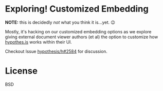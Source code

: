 # Exploring! Customized Embedding

**NOTE:** this is decidedly *not* what you think it is...yet. :wink:

Mostly, it's hacking on our customized embedding options as we explore giving
external document viewer authors (et al) the option to customize how
[hypothes.is](http://hypothes.is/) works within their UI.

Checkout Issue [hypothesis/h#2584](https://github.com/hypothesis/h/issues/2584)
for discussion.

# License

BSD
